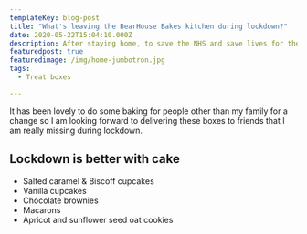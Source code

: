 ```yaml
---
templateKey: blog-post
title: "What's leaving the BearHouse Bakes kitchen during lockdown?"
date: 2020-05-22T15:04:10.000Z
description: After staying home, to save the NHS and save lives for the past 9 weeks, lockdown has been tentatively loosened. Enough for me to take the opportunity to deliver some little treat boxes to some very dear local friends. 
featuredpost: true
featuredimage: /img/home-jumbotron.jpg
tags:
  - Treat boxes

---
```


It has been lovely to do some baking for people other than my family for a change so I am looking forward to delivering these boxes to friends that I am really missing during lockdown.


## Lockdown is better with cake

- Salted caramel & Biscoff cupcakes
- Vanilla cupcakes
- Chocolate brownies
- Macarons
- Apricot and sunflower seed oat cookies

